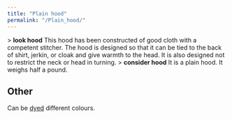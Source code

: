 ```yaml
---
title: "Plain hood"
permalink: "/Plain_hood/"
---
```


\> **look hood**
This hood has been constructed of good cloth with a competent stitcher.
The
hood is designed so that it can be tied to the back of shirt, jerkin, or
cloak
and give warmth to the head. It is also designed not to restrict the
neck or
head in turning.
\> **consider hood**
It is a plain hood.
It weighs half a pound.

## Other

Can be [dyed](dye "wikilink") different colours.